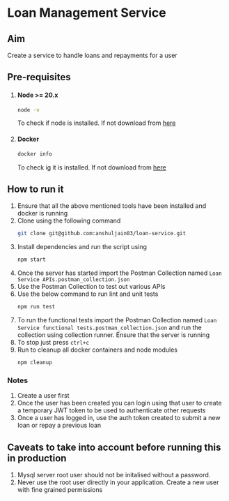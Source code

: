 # Loan Management Service

## Aim

Create a service to handle loans and repayments for a user
## Pre-requisites
1. #### Node >= 20.x
    ```sh
    node -v
    ```
    To check if node is installed. If not download from [here](https://nodejs.org/en/download/current/)
2. #### Docker
    ```sh
    docker info
    ```
    To check ig it is installed. If not download from [here](https://docs.docker.com/get-docker/)

## How to run it
1. Ensure that all the above mentioned tools have been installed and docker is running
2. Clone using the following command
    ```sh
    git clone git@github.com:anshuljain03/loan-service.git
    ```
3. Install dependencies and run the script using
    ```sh
    npm start
    ```
5. Once the server has started import the Postman Collection named `Loan Service APIs.postman_collection.json`
6. Use the Postman Collection to test out various APIs
7. Use the below command to run lint and unit tests
    ```sh
    npm run test
    ```
8. To run the functional tests import the Postman Collection named `Loan Service functional tests.postman_collection.json` and run the collection using collection runner. Ensure that the server is running
9. To stop just press `ctrl+c`
10. Run to cleanup all docker containers and node modules
    ```sh
    npm cleanup
    ```
### Notes
1. Create a user first
2. Once the user has been created you can login using that user to create a temporary JWT token to be used to authenticate other requests
3. Once a user has logged in, use the auth token created to submit a new loan or repay a previous loan

## Caveats to take into account before running this in production
1. Mysql server root user should not be initalised without a password.
2. Never use the root user directly in your application. Create a new user with fine grained permissions
